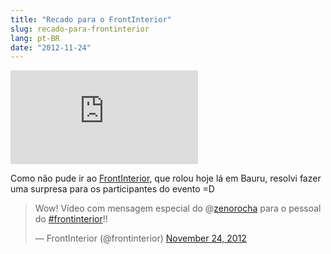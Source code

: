 ```yaml
---
title: "Recado para o FrontInterior"
slug: recado-para-frontinterior
lang: pt-BR
date: "2012-11-24"
---
```


<div class="iframe-wrap">
  <iframe src="http://www.youtube.com/embed/7qwpNEreMo4" frameborder="0" allowfullscreen="true">
  </iframe>
</div>

<p>Como não pude ir ao <a href="http://frontinterior.com.br">FrontInterior</a>, que rolou hoje lá em Bauru, resolvi fazer uma surpresa para os participantes do evento =D</p>

<blockquote class="twitter-tweet"><p>Wow! Vídeo com mensagem especial do @<a href="https://twitter.com/zenorocha">zenorocha</a> para o pessoal do <a href="https://twitter.com/search/%23frontinterior">#frontinterior</a>!!</p>&mdash; FrontInterior (@frontinterior) <a href="https://twitter.com/frontinterior/status/272392890091720704" data-datetime="2012-11-24T17:35:00+00:00">November 24, 2012</a></blockquote>
<script src="//platform.twitter.com/widgets.js" charset="utf-8"></script>
